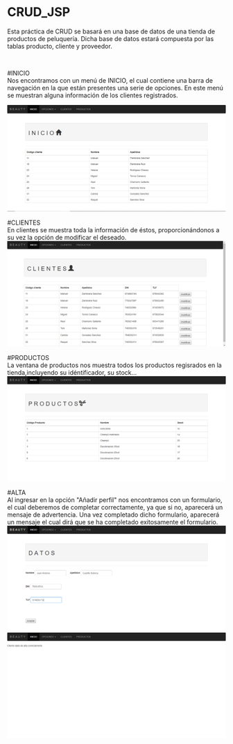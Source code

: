 # CRUD_JSP
Esta práctica de CRUD se basará en una base de datos de una tienda de productos de peluquería. 
Dicha base de datos estará compuesta por las tablas producto, cliente y proveedor.

</br>

#INICIO
</br>
Nos encontramos con un menú de INICIO, el cual contiene una barra de navegación en la que están presentes una serie de opciones.
En este menú se muestran alguna información de los clientes registrados.
</br>

<img src="INICIO.PNG">

#CLIENTES
</br>
En clientes se muestra toda la información de éstos, proporcionándonos a su vez la opción de modificar el deseado.
</br>
<img src="CLIENTES.PNG">

#PRODUCTOS
</br>
La ventana de productos nos muestra todos los productos regisrados en la tienda,incluyendo su idéntificador, su stock...
</br>
<img src="PRODUCTOS.PNG">

#ALTA
</br>
Al ingresar en la opción "Añadir perfil" nos encontramos con un formulario, el cual deberemos de completar correctamente, ya que si no, aparecerá un mensaje de advertencia. Una vez completado dicho formulario, aparecerá un mensaje el cual dirá que se ha completado exitosamente el formulario.
</br>
<img src="ALTA.PNG">
<img src="alta2.PNG">


